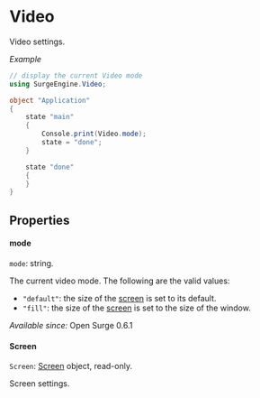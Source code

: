 Video
=====

Video settings.

*Example*

```cs
// display the current Video mode
using SurgeEngine.Video;

object "Application"
{
    state "main"
    {
        Console.print(Video.mode);
        state = "done";
    }

    state "done"
    {
    }
}
```

Properties
----------

#### mode

`mode`: string.

The current video mode. The following are the valid values:

* `"default"`: the size of the [screen](#screen) is set to its default.
* `"fill"`: the size of the [screen](#screen) is set to the size of the window.

*Available since:* Open Surge 0.6.1

#### Screen

`Screen`: [Screen](/engine/screen) object, read-only.

Screen settings.
